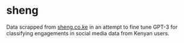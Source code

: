 # sheng
Data scrapped from [sheng.co.ke](https://sheng.co.ke) in an attempt to fine tune GPT-3 for classifying engagements in social media data from Kenyan users. 
